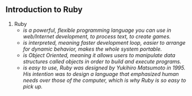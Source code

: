 ## Introduction to Ruby
1. Ruby
	* *is a powerful, flexible programming language you can use in web/Internet development, to process text, to create games.*
	* *is interpreted, meaning faster development loop, easier to arrange for dynamic behavior, makes the whole system portable.*
	* *is Object Oriented, meaning it allows users to manipulate data structures called objects in order to build and execute programs.*
	* *is easy to use, Ruby was designed by Yukihiro Matsumoto in 1995. His intention was to design a language that emphasized human needs over those of the computer, which is why Ruby is so easy to pick up.*
 
